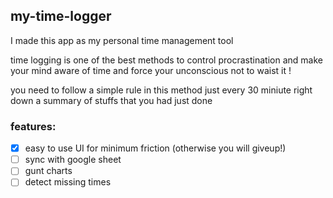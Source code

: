 
## my-time-logger

I made this app as my personal time management tool

time logging is one of the best methods to control procrastination
and make your mind aware of time and force your unconscious not to waist it !

you need to follow a simple rule in this method 
just every 30 miniute right down a summary of stuffs that you had just done


### features:
- [x] easy to use UI for minimum friction (otherwise you will giveup!) 
- [ ] sync with google sheet
- [ ] gunt charts
- [ ] detect missing times
